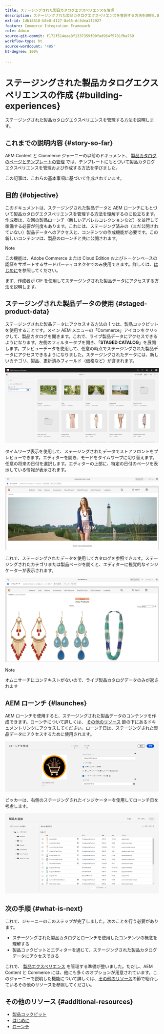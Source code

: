 ```yaml
---
title: ステージングされた製品カタログエクスペリエンスを管理
description: ステージングされた製品カタログエクスペリエンスを管理する方法を説明します。
exl-id: 1db18818-b8e0-4127-8a65-dc3dea1f2927
feature: Commerce Integration Framework
role: Admin
source-git-commit: f172f514eaa8f1337359f00fad964f5781fba769
workflow-type: ht
source-wordcount: '485'
ht-degree: 100%

---
```


# ステージングされた製品カタログエクスペリエンスの作成 {#building-experiences}

ステージングされた製品カタログエクスペリエンスを管理する方法を説明します。

## これまでの説明内容 {#story-so-far}

AEM Content と Commerce ジャーニーの以前のドキュメント、 [製品カタログのページとテンプレートの管理](catalog-templates.md) では、テンプレートにもとづいて製品カタログエクスペリエンスを管理および作成する方法を学びました。

この記事は、これらの基本事項に基づいて作成されています。

## 目的 {#objective}

このドキュメントは、ステージングされた製品データと AEM ローンチにもとづいて製品カタログエクスペリエンスを管理する方法を理解するのに役立ちます。作成者は、次回の製品ローンチ（新しいアパレルコレクションなど）を並行して準備する必要が何度もあります。これには、ステージング済みの（まだ公開されていない）製品データへのアクセスと、コンテンツの作成機能が必要です。この新しいコンテンツは、製品のローンチと共に公開されます。

>[!NOTE]
>
>この機能は、Adobe Commerce または Cloud Edition およびトークンベースの認証をサポートするサードパーティコネクタでのみ使用できます。詳しくは、[はじめに](https://experienceleague.adobe.com/docs/experience-manager-cloud-service/content-and-commerce/storefront/getting-started.html?lang=ja)を参照してください。

まず、作成者が CIF を使用してステージングされた製品データにアクセスする方法を説明します。

## ステージングされた製品データの使用 {#staged-product-data}

ステージングされた製品データにアクセスする方法の 1 つは、製品コックピットを使用することです。メイン AEM メニューの「Commerce」アイコンをクリックして、製品カタログを開きます。これで、ライブ製品データにアクセスできるようになります。左側のフィルタータブを開き、「**STAGED CATALOG**」を展開します。プレビューデータを使用して、任意の時点でステージングされた製品データにアクセスできるようになりました。ステージングされたデータには、新しいカテゴリ、製品、更新済みフィールド（価格など）が含まれます。

![ステージコックピット](assets/staged-cockpit.png)

タイムワープ表示を使用して、ステージングされたデータでストアフロントをプレビューできます。エディターを開き、モードをタイムワープに切り替えます。任意の将来の日付を選択します。エディターの上部に、特定の日付のページを表示している情報が表示されます。

![ステージタイムワープ](assets/staged-timewarp.png)

これで、ステージングされたデータを使用してカタログを参照できます。ステージングされたカテゴリまたは製品ページを開くと、エディターに視覚的なインジケーターが表示されます。

![ステージ plp](assets/staged-plp.png)

>[!NOTE]
>
>オムニサーチにコンテキストがないので、ライブ製品カタログデータのみが返されます

## AEM ローンチ {#launches}

AEM ローンチを使用すると、ステージングされた製品データのコンテンツを作成できます。ローンチについて詳しくは、 [その他のリソース](#additional-resources) 節の下にあるドキュメントリンクにアクセスしてください。ローンチ日は、ステージングされた製品データにアクセスするために使用されます。

![ステージローンチ](assets/staged-launch.png)

ピッカーは、右側のステージングされたインジケーターを使用してローンチ日を考慮します。

![ステージピッカー](assets/staged-picker.png)

## 次の手順 {#what-is-next}

これで、ジャーニーのこのステップが完了しました。次のことを行う必要があります。

* ステージングされた製品カタログとローンチを使用したコンテンツの概念を理解する
* 製品コックピットとエディターを通じて、ステージングされた製品カタログデータにアクセスできる

これで、 [製品エクスペリエンス](product-experience-management.md) を管理する準備が整いました。ただし、AEM Content と Commerce には、他にも多くのオプションが用意されています。このジャーニーで説明した機能について詳しくは、[その他のリソース](#additional-resources)の節で紹介しているその他のリソースを参照してください。

## その他のリソース {#additional-resources}

* [製品コックピット](/help/commerce-cloud/authoring/product-cockpit.md)
* [はじめに](/help/commerce-cloud/getting-started.md)
* [ローンチ](/help/sites-cloud/authoring/launches/overview.md)
